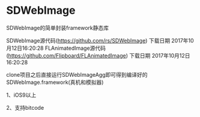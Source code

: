 # SDWebImage
SDWebImage的简单封装framework静态库

SDWebImage源代码(https://github.com/rs/SDWebImage) 下载日期 2017年10月12日16:20:28
FLAnimatedImage源代码(https://github.com/Flipboard/FLAnimatedImage) 下载日期 2017年10月12日16:20:28

clone项目之后直接运行SDWebImageAgg即可得到编译好的SDWebImage.framework(真机和模拟器)

1、iOS9以上

2、支持bitcode
